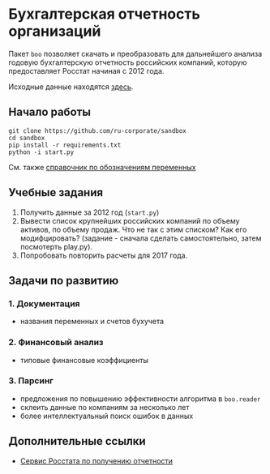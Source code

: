 # Бухгалтерская отчетность организаций

Пакет `boo` позволяет скачать и преобразовать для дальнейшего анализа годовую бухгалтерскую отчетность российских компаний, которую предоставляет Росстат
начиная с 2012 года.

Исходные данные находятся [здесь](http://www.gks.ru/opendata/dataset?q=%D0%BE%D1%82%D1%87%D0%B5%D1%82%D0%BD%D0%BE%D1%81%D1%82%D1%8C+%D0%BE%D1%80%D0%B3%D0%B0%D0%BD%D0%B8%D0%B7%D0%B0%D1%86%D0%B8%D0%B9+&sort=score+desc%2C+metadata_modified+desc).


## Начало работы

```
git clone https://github.com/ru-corporate/sandbox
cd sandbox
pip install -r requirements.txt 
python -i start.py
```

См. также [справочник по обозначениям переменных](boo/rename.py)

## Учебные задания 

1. Получить данные за 2012 год (`start.py`)
2. Вывести список крупнейших российских компаний по объему активов, по 
   объему продаж. Что не так с этим списком? Как его модифцировать?
   (задание - сначала сделать самостоятельно, затем посмотерть play.py).
3. Попробовать повторить расчеты для 2017 года.     


## Задачи по развитию

### 1. Документация 

- названия переменных и счетов бухучета

### 2. Финансовый анализ

- типовые финансовые коэффициенты 

### 3. Парсинг 

- предложения по повышению эффективности алгоритма в `boo.reader`
- склеить данные по компаниям за несколько лет
- более интеллектуальный поиск ошибок в данных

## Дополнительные ссылки

- [Сервис Росстата по получению отчетности](http://www.gks.ru/accounting_report)